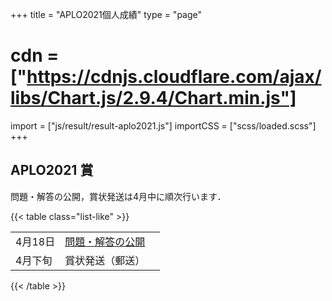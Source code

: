 +++
title = "APLO2021個人成績"
type = "page"
# cdn = ["https://cdnjs.cloudflare.com/ajax/libs/Chart.js/2.9.4/Chart.min.js"]
import = ["js/result/result-aplo2021.js"]
importCSS = ["scss/loaded.scss"]
+++

## APLO2021 賞

<p id="result"></p>

<a id="entry-iol" class="btn btn-primary btn-small" role="button" style="display: none;" href="/entry/iol2021/">IOL2021応募</a>

問題・解答の公開，賞状発送は4月中に順次行います．

{{< table class="list-like" >}}

||                                    ||
| ------- | ------------------------------- | - |
| 4月18日 | [問題・解答の公開](https://aplo.asia/problems-by-year/) |   |
| 4月下旬 | 賞状発送（郵送）                |  |

{{< /table >}}
